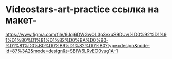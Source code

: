 # Videostars-art-practice ссылка на макет-
https://www.figma.com/file/9Jqj6DWGwOL3p3vxuS9DUv/%D0%92%D1%91%D1%80%D1%81%D1%82%D0%BA%D0%B0-%D1%81%D0%B0%D0%B9%D1%82%D0%B0?type=design&node-id=87%3A2&mode=design&t=SBlW6LRvEO0vug1A-1
